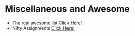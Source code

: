 # Miscellaneous and Awesome

* The real awesome list [Click Here!](https://github.com/sindresorhus/awesome#gaming)
* Nifty Assignments [Click Here!](http://nifty.stanford.edu/)

